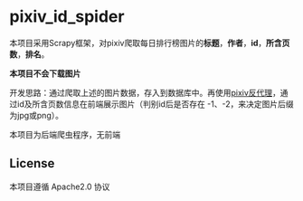 # pixiv_id_spider

本项目采用Scrapy框架，对pixiv爬取每日排行榜图片的**标题**，**作者**，**id**，**所含页数**，**排名**。

**本项目不会下载图片**

开发思路：通过爬取上述的图片数据，存入到数据库中。再使用[pixiv反代理](pixiv.re)，通过id及所含页数信息在前端展示图片（判别id后是否存在 -1、-2，来决定图片后缀为jpg或png）。

本项目为后端爬虫程序，无前端


## License
本项目遵循 Apache2.0 协议


